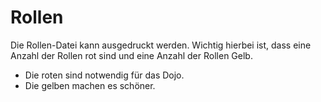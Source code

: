 Rollen
======

Die Rollen-Datei kann ausgedruckt werden.
Wichtig hierbei ist, dass eine Anzahl der Rollen rot sind und eine Anzahl der Rollen Gelb.
- Die roten sind notwendig für das Dojo.
- Die gelben machen es schöner.
